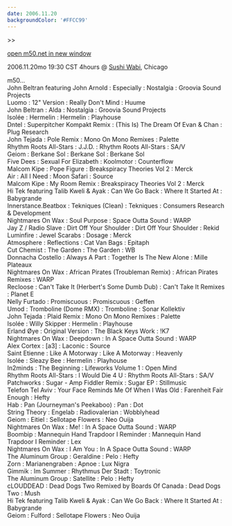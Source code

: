 ```yaml
---
date: 2006.11.20
backgroundColor: '#FFCC99'
---
```


\>>

[open m50.net in new window](http://m50.net/)


2006.11.20mo 19:30 CST 4hours @ [Sushi Wabi](http://www.sushiwabi.com/), Chicago  

m50...  
John Beltran featuring John Arnold : Especially : Nostalgia : Groovia Sound Projects  
Luomo : 12" Version : Really Don't Mind : Huume  
John Beltran : Alda : Nostalgia : Groovia Sound Projects  
Isolée : Hermelin : Hermelin : Playhouse  
Dntel : Superpitcher Kompakt Remix : (This Is) The Dream Of Evan & Chan : Plug Research  
John Tejada : Pole Remix : Mono On Mono Remixes : Palette  
Rhythm Roots All-Stars : J.J.D. : Rhythm Roots All-Stars : SA/V  
Geiom : Berkane Sol : Berkane Sol : Berkane Sol  
Five Dees : Sexual For Elizabeth : Koolmotor : Counterflow  
Malcom Kipe : Pope Figure : Breakspiracy Theories Vol 2 : Merck  
Air : All I Need : Moon Safari : Source  
Malcom Kipe : My Room Remix : Breakspiracy Theories Vol 2 : Merck  
Hi Tek featuring Talib Kweli & Ayak : Can We Go Back : Where It Started At : Babygrande  
Innerstance.Beatbox : Tekniques (Clean) : Tekniques : Consumers Research & Development  
Nightmares On Wax : Soul Purpose : Space Outta Sound : WARP  
Jay Z / Radio Slave : Dirt Off Your Shoulder : Dirt Off Your Shoulder : Rekid  
Luminfire : Jewel Scarabs : Dosage : Merck  
Atmosphere : Reflections : Cat Van Bags : Epitaph  
Cut Chemist : The Garden : The Garden : WB  
Donnacha Costello : Always A Part : Together Is The New Alone : Mille Plateaux  
Nightmares On Wax : African Pirates (Troubleman Remix) : African Pirates Remixes : WARP  
Recloose : Can't Take It (Herbert's Some Dumb Dub) : Can't Take It Remixes : Planet E  
Nelly Furtado : Promiscuous : Promiscuous : Geffen  
Umod : Tromboline (Dome RMX) : Tromboline : Sonar Kollektiv  
John Tejada : Plaid Remix : Mono On Mono Remixes : Palette  
Isolée : Willy Skipper : Hermelin : Playhouse  
Erland Øye : Original Version : The Black Keys Work : !K7  
Nightmares On Wax : Deepdown : In A Space Outta Sound : WARP  
Alex Cortex : \[a3\] : Laconic : Source  
Saint Etienne : Like A Motorway : Like A Motorway : Heavenly  
Isolée : Sleazy Bee : Hermelin : Playhouse  
In2minds : The Beginning : Lifeworks Volume 1 : Open Mind  
Rhythm Roots All-Stars : I Would Die 4 U : Rhythm Roots All-Stars : SA/V  
Patchworks : Sugar - Amp Fiddler Remix : Sugar EP : Stillmusic  
Telefon Tel Aviv : Your Face Reminds Me Of When I Was Old : Farenheit Fair Enough : Hefty  
Hab : Pan (Journeyman's Peekaboo) : Pan : Dot  
String Theory : Engelab : Radiovalerian : Wobblyhead  
Geiom : Eitiel : Sellotape Flowers : Neo Ouija  
Nightmares On Wax : Me! : In A Space Outta Sound : WARP  
Boombip : Mannequin Hand Trapdoor I Reminder : Mannequin Hand Trapdoor I Reminder : Lex  
Nightmares On Wax : I Am You : In A Space Outta Sound : WARP  
The Aluminum Group : Geraldine : Pelo : Hefty  
Zorn : Marianengraben : Apnoe : Lux Nigra  
Gimmik : Im Summer : Rhythmus Der Stadt : Toytronic  
The Aluminum Group : Satellite : Pelo : Hefty  
cLOUDDEAD : Dead Dogs Two Remixed by Boards Of Canada : Dead Dogs Two : Mush  
Hi Tek featuring Talib Kweli & Ayak : Can We Go Back : Where It Started At : Babygrande  
Geiom : Fulford : Sellotape Flowers : Neo Ouija